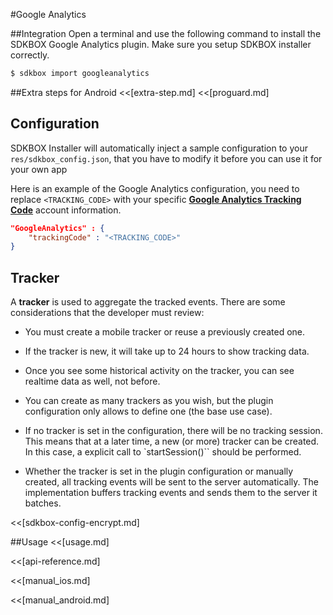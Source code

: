 <!--
Include Base: /Users/jtsm/Chukong-Inc/pr/en/src/googleanalytics/v3-cpp
-->

#Google Analytics

##Integration
Open a terminal and use the following command to install the SDKBOX Google Analytics plugin. Make sure you setup SDKBOX installer correctly.
```bash
$ sdkbox import googleanalytics
```

##Extra steps for Android
<<[extra-step.md]
<<[proguard.md]

## Configuration
SDKBOX Installer will automatically inject a sample configuration to your `res/sdkbox_config.json`, that you have to modify it before you can use it for your own app

Here is an example of the Google Analytics configuration, you need to replace `<TRACKING_CODE>`  with your specific [__Google Analytics Tracking Code__](https://support.google.com/analytics/answer/1008080?hl=en) account information.
```json
"GoogleAnalytics" : {
    "trackingCode" : "<TRACKING_CODE>"
}
```

## Tracker
A __tracker__ is used to aggregate the tracked events. There are some considerations that the developer must review:
* You must create a mobile tracker or reuse a previously created one.
* If the tracker is new, it will take up to 24 hours to show tracking data.
* Once you see some historical activity on the tracker, you can see realtime data as well, not before.

* You can create as many trackers as you wish, but the plugin configuration only allows to define one (the base use case).
* If no tracker is set in the configuration, there will be no tracking session. This means that at a later time, a new (or more) tracker can be created. In this case, a explicit call to `startSession()`` should be performed.

* Whether the tracker is set in the plugin configuration or manually created, all tracking events will be sent to the server automatically. The implementation buffers tracking events and sends them to the server it batches.

<<[sdkbox-config-encrypt.md]

##Usage
<<[usage.md]

<<[api-reference.md]

<<[manual_ios.md]

<<[manual_android.md]
